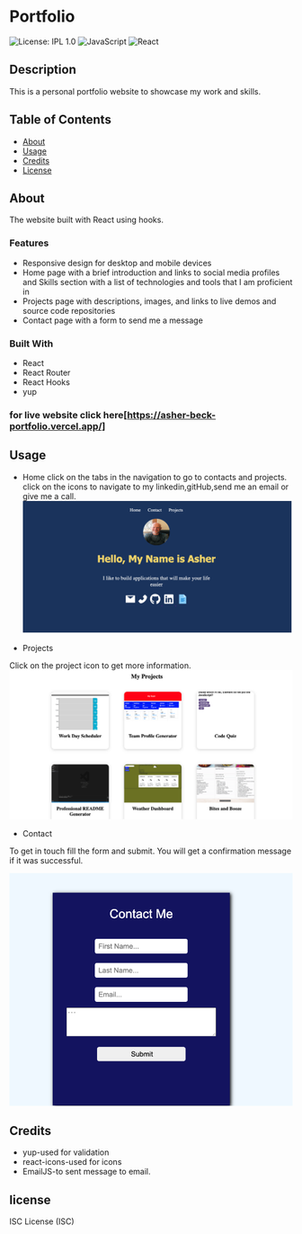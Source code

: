# Portfolio
![License: IPL 1.0](https://img.shields.io/badge/License-IPL_1.0-blue.svg)
![JavaScript](https://img.shields.io/badge/JavaScript-323330?style=for-the-badge&logo=javascript&logoColor=F7DF1E)
![React](https://img.shields.io/badge/React-20232A?style=for-the-badge&logo=react&logoColor=61DAFB)

## Description
This is a personal portfolio website to showcase my work and skills.
 

## Table of Contents
- [About](#about)
- [Usage](#usage)
- [Credits](#credits)
- [License](#license)



## About
The website built with React using hooks.
### Features
* Responsive design for desktop and mobile devices
* Home page with a brief introduction and links to social media profiles and Skills section with a list of technologies and tools that I am proficient in
* Projects page with descriptions, images, and links to live demos and source code repositories
* Contact page with a form to send me a message
### Built With
* React
* React Router
* React Hooks
* yup
### for live website click here[https://asher-beck-portfolio.vercel.app/]


## Usage
* Home 
click  on the tabs in the navigation to go to contacts and projects.
click on the icons to navigate to my linkedin,gitHub,send me an email or give me a call.
![Home](/assets/homepage.png)

* Projects 

Click on the project icon to get more information.
![Projects](/assets/projects.png)

* Contact

To get in touch fill the form and submit. You will get a confirmation message if it was successful.

![Contact](/assets/contact.png)


## Credits
* yup-used for validation
* react-icons-used for icons
* EmailJS-to sent message to email.

## license
ISC License (ISC)

  